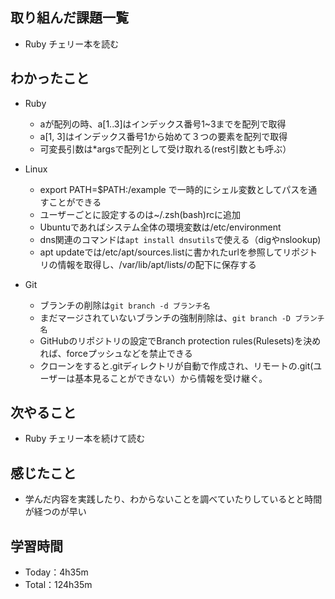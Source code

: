 ## 取り組んだ課題一覧
- Ruby チェリー本を読む

## わかったこと
- Ruby
  - aが配列の時、a[1..3]はインデックス番号1~3までを配列で取得
  - a[1, 3]はインデックス番号1から始めて３つの要素を配列で取得
  - 可変長引数は*argsで配列として受け取れる(rest引数とも呼ぶ）

- Linux
  - export PATH=$PATH:/example で一時的にシェル変数としてパスを通すことができる
  - ユーザーごとに設定するのは~/.zsh(bash)rcに追加
  - Ubuntuであればシステム全体の環境変数は/etc/environment
  - dns関連のコマンドは`apt install dnsutils`で使える（digやnslookup)
  - apt updateでは/etc/apt/sources.listに書かれたurlを参照してリポジトリの情報を取得し、/var/lib/apt/lists/の配下に保存する
 
- Git
  - ブランチの削除は`git branch -d ブランチ名`
  - まだマージされていないブランチの強制削除は、`git branch -D ブランチ名`
  - GitHubのリポジトリの設定でBranch protection rules(Rulesets)を決めれば、forceプッシュなどを禁止できる
  - クローンをすると.gitディレクトリが自動で作成され、リモートの.git(ユーザーは基本見ることができない）から情報を受け継ぐ。

## 次やること
- Ruby チェリー本を続けて読む

## 感じたこと
- 学んだ内容を実践したり、わからないことを調べていたりしているとと時間が経つのが早い
 
## 学習時間
- Today：4h35m
- Total：124h35m
